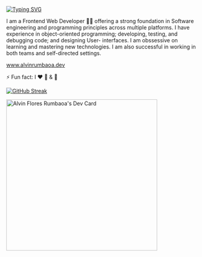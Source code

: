 [![Typing SVG](https://readme-typing-svg.herokuapp.com?font=Poppins&color=%23747474&lines=Hello!+My+Name+is+Alvin+Rumbaoa+%F0%9F%91%8B)](https://git.io/typing-svg)

I am a Frontend Web Developer 👨‍💻 offering a strong foundation in Software engineering and programming principles across multiple platforms. I have experience in object-oriented programming; developing, testing, and debugging code; and designing  User- interfaces. I am obssessive on learning and mastering new technologies. I am also successful in working in both teams and self-directed settings.

www.alvinrumbaoa.dev  
  
⚡  Fun fact: I ❤️ 🏀  & 🎸

[![GitHub Streak](https://github-readme-streak-stats.herokuapp.com?user=xenodochy23&theme=maroongold_border=true&date_format=M%20j%5B%2C%20Y%5D)](https://git.io/streak-stats)
    
<a href="https://app.daily.dev/alvinrumbaoa"><img src="https://api.daily.dev/devcards/74388704897a4e229715c894663da405.png?r=9ez" width="400" alt="Alvin Flores Rumbaoa's Dev Card"/></a>
